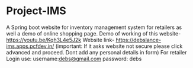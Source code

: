# Project-IMS
A Spring boot website for inventory management system for retailers as well a demo of online shopping page.
Demo of working of this website-https://youtu.be/Kqh3L4e5J2k
Website link- https://debslance-ims.apps.pcfdev.in/  (important: If it asks website not secure please click advanced and proceed. Dont add any personal details in form)
For retailer Login use: 
username:debs@gmail.com
password: debs
